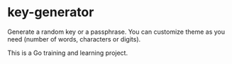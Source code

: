 # key-generator
Generate a random key or a passphrase. You can customize theme as you need (number of words, characters or digits). 
 
This is a Go training and learning project.
